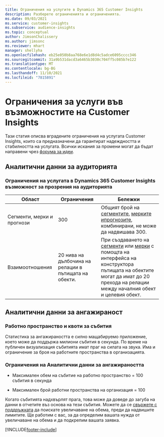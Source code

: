 ```yaml
---
title: Ограничения на услугите в Dynamics 365 Customer Insights
description: Разберете ограниченията и ограниченията.
ms.date: 09/03/2021
ms.service: customer-insights
ms.subservice: audience-insights
ms.topic: conceptual
author: JimsonChalissery
ms.author: jimsonc
ms.reviewer: mhart
manager: shellyha
ms.openlocfilehash: eb25e050b8aa768e6e1d8d4c5adce6095cccc346
ms.sourcegitcommit: 31a9b531dacd3a6465b3030c704ff5c085b7e122
ms.translationtype: MT
ms.contentlocale: bg-BG
ms.lasthandoff: 11/10/2021
ms.locfileid: "7815891"
---
```

# <a name="service-limits-in-customer-insights-capabilities"></a>Ограничения за услуги във възможностите на Customer Insights

Тази статия описва вградените ограничения на услугата Customer Insights, които са предназначени да гарантират надеждността и стабилността на услугата. Всички искания за промени могат да бъдат направени чрез [форума за идеи](https://go.microsoft.com/fwlink/?linkid=2074172). 

## <a name="audience-insights"></a>Аналитични данни за аудиторията

### <a name="service-limits-in-dynamics-365-customer-insights-audience-insights-capability"></a>Ограничения на услугата в Dynamics 365 Customer Insights възможност за прозрения на аудиторията

| Област  | Ограничения  | Бележки |
|-------------|---------------------------------------------------------------------|---------------------------------------------------------------------|
| Сегменти, мерки и прогнози | 300  | Общият брой на [сегментите](audience-insights/segments.md), [мерките и](audience-insights/measures.md)[прогнозите](audience-insights/predictions.md), комбинирани, не може да надвишава 300.  |
| Взаимоотношения | 20 нива на дълбочина на релации в пътищата на обекти. | При създаването на [сегменти](audience-insights/segments.md) или [мерки](audience-insights/measures.md) с помощта на интерфейса на конструктора пътищата на обектите могат да имат до 20 прехода на релации между началния обект и целевия обект.  |


## <a name="engagement-insights"></a>Аналитични данни за ангажираност

### <a name="workspace-and-event-quotas"></a>Работно пространство и квоти за събития

Статистика за ангажираността е силно мащабируемо приложение, което може да поддържа милиони събития в секунда. По време на публичен визуализация събитията имат праг на силата на звука. Има и ограничение за броя на работните пространства в организацията.

### <a name="engagement-insights-limits"></a>Ограничения на Аналитични данни за ангажираността

- Максимален обем на събитие на работно пространство = 100 събития в секунда

- Максимален брой работни пространства на организация = 100

Когато събитията надхвърлят прага, това може да доведе до загуба на данни в отчетите въз основа на тези събития. Можете да се [свържете с поддръжката](https://go.microsoft.com/fwlink/?linkid=2145734) да поискате увеличаване на обема, преди да надвишите лимитите. Ще работим с вас, за да определим вашата нужда от увеличаване на обема и да подкрепим вашата заявка.


[!INCLUDE[footer-include](includes/footer-banner.md)]
